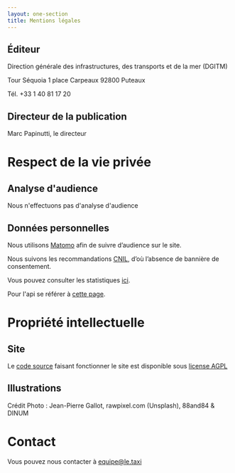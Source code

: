```yaml
---
layout: one-section
title: Mentions légales
---
```


## Éditeur

Direction générale des infrastructures, des transports et de la mer (DGITM)

Tour Séquoia 1 place Carpeaux 92800 Puteaux

Tél. +33 1 40 81 17 20

## Directeur de la publication

Marc Papinutti, le directeur

# Respect de la vie privée

## Analyse d'audience

Nous n'effectuons pas d'analyse d'audience

## Données personnelles

Nous utilisons [Matomo](https://fr.matomo.org) afin de suivre d’audience sur le site.

Nous suivons les recommandations [CNIL](https://www.cnil.fr/fr/solutions-pour-les-cookies-de-mesure-daudience), d’où l’absence de bannière de consentement.

Vous pouvez consulter les statistiques [ici](https://stats.data.gouv.fr/index.php?module=CoreHome&action=index&idSite=18&period=range&date=previous30&updated=1#?idSite=18&period=range&date=previous30&segment=&category=Dashboard_Dashboard&subcategory=1).

Pour l'api se référer à [cette page](/data.html).

# Propriété intellectuelle

## Site

Le [code source](github.com/openmaraude/le.taxi) faisant fonctionner le site est disponible sous [license AGPL](https://www.gnu.org/licenses/agpl-3.0.html)

## Illustrations

Crédit Photo : Jean-Pierre Gallot, rawpixel.com (Unsplash), 88and84 & DINUM

# Contact

Vous pouvez nous contacter à equipe@le.taxi